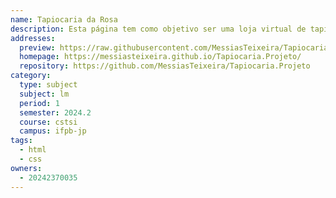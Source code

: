 ```yaml
---
name: Tapiocaria da Rosa
description: Esta página tem como objetivo ser uma loja virtual de tapioca.
addresses:
  preview: https://raw.githubusercontent.com/MessiasTeixeira/Tapiocaria.Projeto/main/messiasteixeira.github.io_Tapiocaria.Projeto_.png
  homepage: https://messiasteixeira.github.io/Tapiocaria.Projeto/
  repository: https://github.com/MessiasTeixeira/Tapiocaria.Projeto
category:
  type: subject
  subject: lm
  period: 1
  semester: 2024.2
  course: cstsi
  campus: ifpb-jp
tags:
  - html
  - css
owners:
  - 20242370035
---
```

